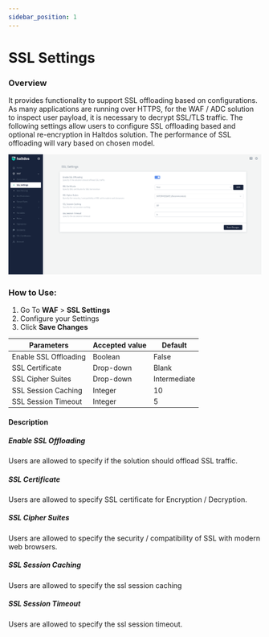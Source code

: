 ```yaml
---
sidebar_position: 1
---
```


# SSL Settings


### Overview
It provides functionality to support SSL offloading based on configurations. As many applications are running over HTTPS, for the WAF / ADC solution to inspect user payload, it is necessary to decrypt SSL/TLS traffic. The following settings allow users to configure SSL offloading based and optional re-encryption in Haltdos solution. The performance of SSL offloading will vary based on chosen model.
   
![SSL Settings](/img/ce-waf/docs/ssl_settings.png)
   
### How to Use:
1. Go To **WAF** > **SSL Settings**
2. Configure your Settings
3. Click **Save Changes**

| Parameters            | Accepted value |  Default     |
|-----------------------|----------------|--------------|
| Enable SSL Offloading | Boolean        | False        |
| SSL Certificate       | Drop-down      | Blank        |
| SSL Cipher Suites     | Drop-down      | Intermediate |
| SSL Session Caching   | Integer        | 10           |
| SSL Session Timeout   | Integer        | 5            |

#### Description

##### Enable SSL Offloading
Users are allowed to specify if the solution should offload SSL traffic.

##### SSL Certificate
Users are allowed to specify SSL certificate for Encryption / Decryption.

##### SSL Cipher Suites
Users are allowed to specify the security / compatibility of SSL with modern web browsers.

##### SSL Session Caching
Users are allowed to specify the ssl session caching

##### SSL Session Timeout
Users are allowed to specify the ssl session timeout.
